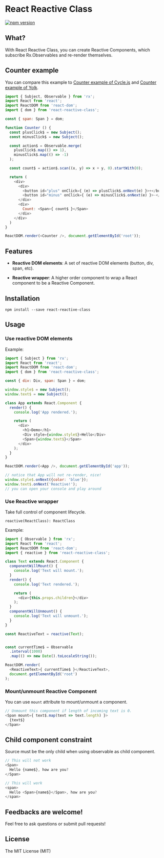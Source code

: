 # React Reactive Class

[![npm version](https://img.shields.io/npm/v/react-reactive-class.svg?style=flat-square)](https://www.npmjs.com/package/react-reactive-class)

## What?
With React Reactive Class, you can create Reactive Components, which
subscribe Rx.Observables and re-render themselves.

## Counter example

You can compare this example to [Counter example of Cycle.js](https://github.com/cyclejs/cycle-examples/blob/master/counter/src/main.js) and [Counter example of Yolk](https://github.com/yolkjs/yolk#example).

```javascript
import { Subject, Observable } from 'rx';
import React from 'react';
import ReactDOM from 'react-dom';
import { dom } from 'react-reactive-class';

const { span: Span } = dom;

function Counter () {
  const plusClick$ = new Subject();
  const minusClick$ = new Subject();

  const action$ = Observable.merge(
    plusClick$.map(() => 1),
    minusClick$.map(() => -1)
  );

  const count$ = action$.scan((x, y) => x + y, 0).startWith(0);

  return (
    <div>
      <div>
        <button id="plus" onClick={ (e) => plusClick$.onNext(e) }>+</button>
        <button id="minus" onClick={ (e) => minusClick$.onNext(e) }>-</button>
      </div>
      <div>
        Count: <Span>{ count$ }</Span>
      </div>
    </div>
  )
}

ReactDOM.render(<Counter />, document.getElementById('root'));
```

## Features

- **Reactive DOM elements**: A set of reactive DOM elements (button, div, span, etc).

- **Reactive wrapper**: A higher order component to wrap a React component to be a Reactive Component.

## Installation
```
npm install --save react-reactive-class
```

## Usage

### Use reactive DOM elements

Example:

```javascript
import { Subject } from 'rx';
import React from 'react';
import ReactDOM from 'react-dom';
import { dom } from 'react-reactive-class';

const { div: Div, span: Span } = dom;

window.style$ = new Subject();
window.text$ = new Subject();

class App extends React.Component {
  render() {
    console.log('App rendered.');

    return (
      <div>
        <h1>Demo</h1>
        <Div style={window.style$}>Hello</Div>
        <Span>{window.text$}</Span>
      </div>
    );
  }
}

ReactDOM.render(<App />, document.getElementById('app'));

// notice that App will not re-render, nice!
window.style$.onNext({color: 'blue'});
window.text$.onNext('Reactive!');
// you can open your console and play around
```

### Use Reactive wrapper

Take full control of component lifecycle.

```
reactive(ReactClass): ReactClass
```

Example:

```javascript
import { Observable } from 'rx';
import React from 'react';
import ReactDOM from 'react-dom';
import { reactive } from 'react-reactive-class';

class Text extends React.Component {
  componentWillMount() {
    console.log('Text will mount.');
  }
  render() {
    console.log('Text rendered.');

    return (
      <div>{this.props.children}</div>
    );
  }
  componentWillUnmount() {
    console.log('Text will unmount.');
  }
}

const ReactiveText = reactive(Text);


const currentTime$ = Observable
  .interval(1000)
  .map(() => new Date().toLocaleString());

ReactDOM.render(
  <ReactiveText>{ currentTime$ }</ReactiveText>,
  document.getElementById('root')
);
```

### Mount/unmount Reactive Component

You can use `mount` attribute to mount/unmount a component.

```javascript
// Unmount this component if length of incoming text is 0.
<Span mount={ text$.map(text => text.length) }>
  {text$}
</Span>
```

## Child component constraint
Source must be the only child when using observable as child component.
```javascript
// This will not work
<Span>
  Hello {name$}, how are you?
</Span>

// This will work
<span>
  Hello <Span>{name$}</Span>, how are you?
</span>
```

## Feedbacks are welcome!
Feel free to ask questions or submit pull requests!

## License
The MIT License (MIT)
